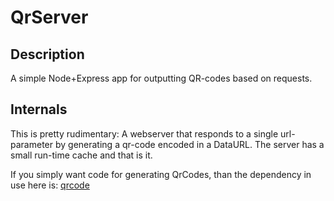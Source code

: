 # QrServer

## Description

A simple Node+Express app for outputting QR-codes based on requests.

## Internals

This is pretty rudimentary: A webserver that responds to a single url-parameter by generating a qr-code encoded in a DataURL. The server has a small run-time cache and that is it.

If you simply want code for generating QrCodes, than the dependency in use here is: [qrcode](https://www.npmjs.com/package/qrcode)
